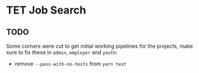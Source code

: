 # TET Job Search

## TODO

Some corners were cut to get initial working pipelines for the projects,
make sure to fix these in `admin`, `employer` and `youth`:

* remove `--pass-with-no-tests` from `yarn test`
